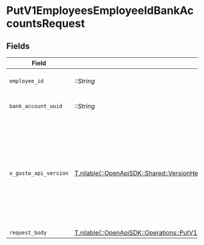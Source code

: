 # PutV1EmployeesEmployeeIdBankAccountsRequest


## Fields

| Field                                                                                                                                                                                                                        | Type                                                                                                                                                                                                                         | Required                                                                                                                                                                                                                     | Description                                                                                                                                                                                                                  |
| ---------------------------------------------------------------------------------------------------------------------------------------------------------------------------------------------------------------------------- | ---------------------------------------------------------------------------------------------------------------------------------------------------------------------------------------------------------------------------- | ---------------------------------------------------------------------------------------------------------------------------------------------------------------------------------------------------------------------------- | ---------------------------------------------------------------------------------------------------------------------------------------------------------------------------------------------------------------------------- |
| `employee_id`                                                                                                                                                                                                                | *::String*                                                                                                                                                                                                                   | :heavy_check_mark:                                                                                                                                                                                                           | The UUID of the employee                                                                                                                                                                                                     |
| `bank_account_uuid`                                                                                                                                                                                                          | *::String*                                                                                                                                                                                                                   | :heavy_check_mark:                                                                                                                                                                                                           | The UUID of the bank account                                                                                                                                                                                                 |
| `x_gusto_api_version`                                                                                                                                                                                                        | [T.nilable(::OpenApiSDK::Shared::VersionHeader)](../../models/shared/versionheader.md)                                                                                                                                       | :heavy_minus_sign:                                                                                                                                                                                                           | Determines the date-based API version associated with your API call. If none is provided, your application's [minimum API version](https://docs.gusto.com/embedded-payroll/docs/api-versioning#minimum-api-version) is used. |
| `request_body`                                                                                                                                                                                                               | [T.nilable(::OpenApiSDK::Operations::PutV1EmployeesEmployeeIdBankAccountsRequestBody)](../../models/operations/putv1employeesemployeeidbankaccountsrequestbody.md)                                                           | :heavy_minus_sign:                                                                                                                                                                                                           | N/A                                                                                                                                                                                                                          |